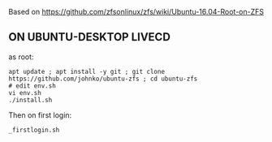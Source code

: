 Based on https://github.com/zfsonlinux/zfs/wiki/Ubuntu-16.04-Root-on-ZFS

## ON UBUNTU-DESKTOP LIVECD

as root:

```
apt update ; apt install -y git ; git clone https://github.com/johnko/ubuntu-zfs ; cd ubuntu-zfs
# edit env.sh
vi env.sh
./install.sh
```

Then on first login:

```
_firstlogin.sh
```
